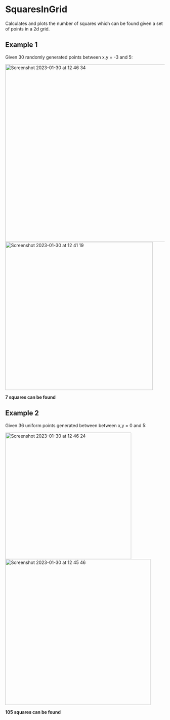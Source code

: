 # SquaresInGrid
Calculates and plots the number of squares which can be found given a set of points in a 2d grid.

## Example 1
Given 30 randomly generated points between x,y = -3 and 5:

<img width="559" alt="Screenshot 2023-01-30 at 12 46 34" src="https://user-images.githubusercontent.com/59918630/215480960-8f93f7aa-9ad2-4dc6-8755-97193fe4ad14.png">

<img width="466" alt="Screenshot 2023-01-30 at 12 41 19" src="https://user-images.githubusercontent.com/59918630/215479776-09fe4581-5b38-47ba-9bf4-e28a7e515b2f.png">

__7 squares can be found__

## Example 2
Given 36 uniform  points generated between between x,y = 0 and 5:

<img width="398" alt="Screenshot 2023-01-30 at 12 46 24" src="https://user-images.githubusercontent.com/59918630/215480919-996d7266-d818-4e4a-b702-9bb399f9de0c.png">

<img width="459" alt="Screenshot 2023-01-30 at 12 45 46" src="https://user-images.githubusercontent.com/59918630/215480790-43c92562-498c-4c21-a4a6-7a3cd6b303d0.png">

__105 squares can be found__
